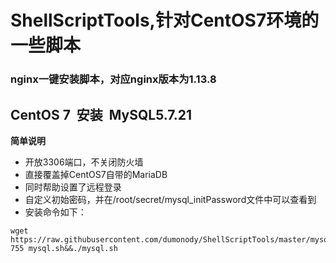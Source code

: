 # ShellScriptTools,针对CentOS7环境的一些脚本
### nginx一键安装脚本，对应nginx版本为1.13.8

## CentOS 7  安装  MySQL5.7.21
**简单说明**
- 开放3306端口，不关闭防火墙
- 直接覆盖掉CentOS7自带的MariaDB
- 同时帮助设置了远程登录
- 自定义初始密码，并在/root/secret/mysql_initPassword文件中可以查看到
- 安装命令如下：
```
wget https://raw.githubusercontent.com/dumonody/ShellScriptTools/master/mysql.sh&&chmod 755 mysql.sh&&./mysql.sh
```

